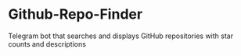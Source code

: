 # Github-Repo-Finder
 Telegram bot that searches and displays GitHub repositories with star counts and descriptions

